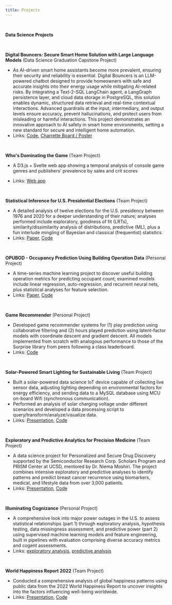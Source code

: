 ```yaml
---
title: Projects
---
```


<br>

**Data Science Projects**

<br>

**Digital Bouncers: Secure Smart Home Solution with Large Language Models**&nbsp;(Data Science Graduation Capstone Project)

- As AI-driven smart home assistants become more prevalent, ensuring their security and reliability is essential. Digital Bouncers is an LLM-powered chatbot designed to provide homeowners with safe and accurate insights into their energy usage while mitigating AI-related risks. By integrating a Text-2-SQL LangChain agent, a LangGraph persistence layer, and cloud data storage in PostgreSQL, this solution enables dynamic, structured data retrieval and real-time contextual interactions. Advanced guardrails at the input, intermediary, and output levels ensure accuracy, prevent hallucinations, and protect users from misleading or harmful interactions. This project demonstrates an innovative approach to AI safety in smart home environments, setting a new standard for secure and intelligent home automation.
- Links: [Code](https://github.com/pndang/digital-bouncers), [Charrette Board / Poster](https://drive.google.com/file/d/1JV8nb5XXPpC1XovJqdsJE4Sz_DUT4hGi/view?usp=sharing)

<br>

**Who's Dominating the Game**&nbsp;(Team Project)

- A D3.js + Svelte web app showing a temporal analysis of console game genres and publishers’ prevalence by sales and crit scores 

- Links: [Web app](https://pndang.com/whos-dominating-the-game/)

<br>

**Statistical Inference for U.S. Presidential Elections**&nbsp;(Team Project)

- A detailed analysis of twelve elections for the U.S. presidency between 1976 and 2020 for a deeper understanding of their nature; analyses performed include exploratory, goodness of fit (LRTs), similarity/dissimilarity analysis of distributions, predictive (ML), plus a fun interlude mingling of Bayesian and classical (frequentist) statistics.
- Links: [Paper](https://drive.google.com/file/d/1Nb6aUoaOhqe_Ji_iF3Jy8Hdh--DIqRW9/view?usp=sharing), [Code](https://github.com/pndang/MATH189/tree/main/Project)

<br>

**OPUBOD - Occupancy Prediction Using Building Operation Data**&nbsp;(Personal Project)

- A time-series machine learning project to discover useful building operation metrics for predicting occupant count; examined models include linear regression, auto-regression, and recurrent neural nets, plus statistical analyses for feature selection.
- Links: [Paper](https://drive.google.com/file/d/12UL0OPQqbGY5ToGu8JEwggAvNMf-J9dB/view?usp=sharing), [Code](https://drive.google.com/drive/u/2/folders/1BKV3HpFd2YwQIse4YQVfUlbdYGo2A2DW)

<br>

**Game Recommender**&nbsp;(Personal Project)

- Developed game recommender systems for (1) play prediction using collaborative filtering and (2) hours played prediction using latent-factor models with coordinate descent and gradient descent. All models implemented from scratch with analogous performance to those of the Surprise library from peers following a class leaderboard.
- Links: [Code](https://github.com/pndang/CSE158/tree/main/assignment1)

<br>

**Solar-Powered Smart Lighting for Sustainable Living**&nbsp;(Team Project)

- Built a solar-powered data science IoT device capable of collecting live sensor data, adjusting lighting depending on environmental factors for energy efficiency, and sending data to a MySQL database using MCU on-board Wifi (synchronous communication).
- Performed an analysis of solar charging voltage under different scenarios and developed a data processing script to query/transform/analyze/visualize data.
- Links: [Presentation](https://drive.google.com/file/d/1i84thb4oJFo6m8DlrcVtT5NgY6UpFwib/view?usp=sharing), [Code](https://github.com/pndang/Intro_IoT)

<br>

**Exploratory and Predictive Analytics for Precision Medicine**&nbsp;(Team Project)

- A data science project for Personalized and Secure Drug Discovery supported by the Semiconductor Research Corp. Scholars Program and PRISM Center at UCSD, mentored by Dr. Niema Moshiri. The project combines intensive exploratory and predictive analyses to identify patterns and predict breast cancer recurrence using biomarkers, medical, and lifestyle data from over 3,000 patients.
- Links: [Presentation](https://drive.google.com/file/d/1nc5mEcg7l7X9UfgrfXRdljmFqs_-Ts2-/view?usp=sharing), [Code](https://github.com/pndang/Project_WHEL)

<br>

**Illuminating Cognizance**&nbsp;(Personal Project)

- A comprehensive look into major power outages in the U.S. to assess statistical relationships (part 1) through exploratory analysis, hypothesis testing, data missingness assessment, and predictive power (part 2) using supervised machine learning models and feature engineering, built in pipelines with evaluation comprising diverse accuracy metrics and cogent assessments.
- Links: [exploratory analysis](https://pndang.com/illuminating-cognizance/), [predictive analysis](https://pndang.com/illuminating-intelligence/)

<br>

**World Happiness Report 2022**&nbsp;(Team Project)

- Conducted a comprehensive analysis of global happiness patterns using public data from the 2022 World Happiness Report to uncover insights into the factors influencing well-being worldwide.
- Links: [Presentation](https://drive.google.com/file/d/1knuY3amFDd9kGk97F-VOOwfGwVajRGGE/view?usp=sharing), [Code](https://github.com/pndang/World_Happiness_Report_2022.git)
